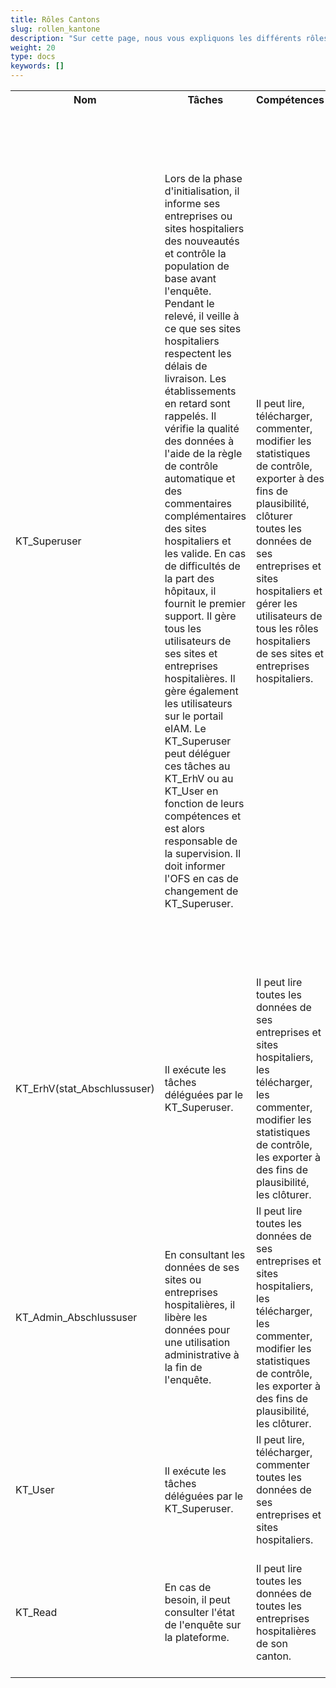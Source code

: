 ```yaml
---
title: Rôles Cantons
slug: rollen_kantone
description: "Sur cette page, nous vous expliquons les différents rôles d'un utilisateur cantonal."
weight: 20
type: docs
keywords: []
---
```


<table style="width:100%">
  <tr>
    <th style="width:23%"> Nom </div></th>
    <th> Tâches </th>
    <th style="width:20%"> Compétences </div> </th>
    <th style="width:30%"> Responsabilités </div> </th>
  </tr>
  <tr>
    <td>KT_Superuser </td>
    <td> Lors de la phase d'initialisation, il informe ses entreprises ou sites hospitaliers des nouveautés et contrôle la population de base avant l'enquête. Pendant le relevé, il veille à ce que ses sites hospitaliers respectent les délais de livraison. Les établissements en retard sont rappelés. Il vérifie la qualité des données à l'aide de la règle de contrôle automatique et des commentaires complémentaires des sites hospitaliers et les valide. En cas de difficultés de la part des hôpitaux, il fournit le premier support. Il gère tous les utilisateurs de ses sites et entreprises hospitalières. Il gère également les utilisateurs sur le portail eIAM. Le KT_Superuser peut déléguer ces tâches au KT_ErhV ou au KT_User en fonction de leurs compétences et est alors responsable de la supervision. Il doit informer l'OFS en cas de changement de KT_Superuser. </td>
    <td>Il peut lire, télécharger, commenter, modifier les statistiques de contrôle, exporter à des fins de plausibilité, clôturer toutes les données de ses entreprises et sites hospitaliers et gérer les utilisateurs de tous les rôles hospitaliers de ses sites et entreprises hospitaliers. </td>
    <td> Il veille à ce que l'enquête soit réalisée dans les entreprises hospitalières situées sur sa juridiction et les informe des nouveautés à venir. En cas de questions conceptuelles, techniques ou de contenu, les cantons sont les premiers interlocuteurs. Ils effectuent des contrôles d'entrée ainsi que des demandes de précisions et se chargent des rappels. Jusqu'à la fin juin de l'année du relevé, le canton veille à ce que les informations demandées à toutes les entreprises et sites hospitaliers établis dans le canton et disposant d'une autorisation d'exploitation en matière de police sanitaire soient correctes et complètes. Le canton vérifie la plausibilité des justifications fournies par l'entreprise hospitalière en cas d'annonce d'erreur sur le protocole de contrôle et les accepte. Il est responsable de surveiller les activités des utilisateurs, de créer les profils des nouveaux utilisateurs et de les désactiver lorsqu'ils n'ont plus besoin d'accès. </td>
  </tr>
  <tr>
    <td> KT_ErhV(stat_Abschlussuser) </td>
    <td> Il exécute les tâches déléguées par le KT_Superuser. </td>
    <td> Il peut lire toutes les données de ses entreprises et sites hospitaliers, les télécharger, les commenter, modifier les statistiques de contrôle, les exporter à des fins de plausibilité, les clôturer. </td>
    <td> Pour l'année de relevé concernée, l'office cantonal de recensement libère fin juillet les données des entreprises hospitalières situées sur son territoire en vue de leur utilisation selon la LSF. </td>
  </tr>
  <tr>
    <td> KT_Admin_Abschlussuser </td>
    <td> En consultant les données de ses sites ou entreprises hospitalières, il libère les données pour une utilisation administrative à la fin de l'enquête. </td>
    <td> Il peut lire toutes les données de ses entreprises et sites hospitaliers, les télécharger, les commenter, modifier les statistiques de contrôle, les exporter à des fins de plausibilité, les clôturer. </td>
    <td> Pour l'année de relevé concernée, l'office cantonal de la santé publique libère fin juillet les données des entreprises hospitalières situées sur son territoire en vue de leur utilisation selon la LAMal. </td>   
  </tr>
  <tr>
    <td> KT_User </td>
    <td> Il exécute les tâches déléguées par le KT_Superuser. </td>
    <td> Il peut lire, télécharger, commenter toutes les données de ses entreprises et sites hospitaliers. </td>
    <td> Il assiste le KT_Superuser dans ses tâches. </td>
  </tr>
  <tr>
    <td> KT_Read </td>
    <td> En cas de besoin, il peut consulter l'état de l'enquête sur la plateforme. </td>
    <td> Il peut lire toutes les données de toutes les entreprises hospitalières de son canton. </td>
    <td> Il est tenu au secret professionnel et ne doit pas divulguer à des personnes non autorisées les informations qu'il a lues sur la plateforme. </td>
  </tr>
</table>
